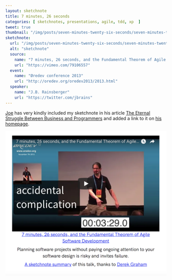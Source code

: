 ```yaml
---
layout: sketchnote
title: 7 minutes, 26 seconds
categories: [ sketchnotes, presentations, agile, tdd, xp  ]
tweet: true
thumbnail: "/img/posts/seven-minutes-twenty-six-seconds/seven-minutes-twenty-six-seconds.jpg"
sketchnote:
  url: "/img/posts/seven-minutes-twenty-six-seconds/seven-minutes-twenty-six-seconds.jpg"
  alt: "sketchnote"
  source:
    name: "7 minutes, 26 seconds, and the Fundamental Theorem of Agile Software Development"
    url: "https://vimeo.com/79106557"
  event:
    name: "Øredev conference 2013"
    url: "http://oredev.org/oredev2013/2013.html"
  speaker:
    name: "J.B. Rainsberger"
    url: "https://twitter.com/jbrains"
---
```


<a href="https://twitter.com/jbrains">Joe</a> has very kindly included my sketchnote in his article 
<a href="http://blog.thecodewhisperer.com/permalink/the-eternal-struggle-between-business-and-programmers" alt="link to article">The Eternal Struggle Between Business and Programmers</a> 
and added a link to it on <a href="http://www.jbrains.ca/" alt="jbrains homepage">his homepage</a>.

<img src="/img/posts/seven-minutes-twenty-six-seconds/jbrains-site.png" alt="home page" class="u-max-full-width" />



